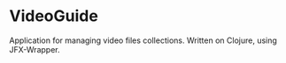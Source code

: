# VideoGuide
Application for managing video files collections. Written on Clojure, using JFX-Wrapper.
